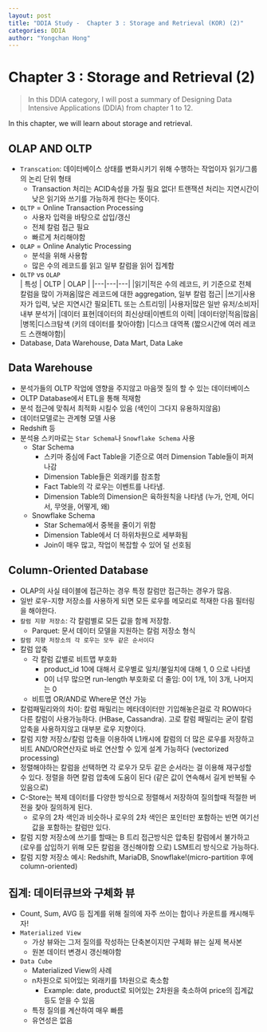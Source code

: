 ```yaml
---
layout: post
title: "DDIA Study -  Chapter 3 : Storage and Retrieval (KOR) (2)"
categories: DDIA
author: "Yongchan Hong"
---
```



# Chapter 3 : Storage and Retrieval (2)

> In this DDIA category, I will post a summary of Designing Data Intensive Applications (DDIA) from chapter 1 to 12.

In this chapter, we will learn about storage and retrieval.

## OLAP AND OLTP
- `Transcation`: 데이터베이스 상태를 변화시키기 위해 수행하는 작업이자 읽기/그룹의 논리 단위 형태
    - Transaction 처리는 ACID속성을 가질 필요 없다! 트랜잭션 처리는 지연시간이 낮은 읽기와 쓰기를 가능하게 한다는 뜻이다.
- `OLTP` = Online Transaction Processing
    - 사용자 입력을 바탕으로 삽입/갱신
    - 전체 칼럼 접근 필요
    - 빠르게 처리해야함
- `OLAP` = Online Analytic Processing
    - 분석을 위해 사용함
    - 많은 수의 레코드를 읽고 일부 칼럼을 읽어 집계함
- `OLTP` vs `OLAP`  
    |   특성  |   OLTP   |    OLAP    |
    |---|---|---|
    |읽기|적은 수의 레코드, 키 기준으로 전체 칼럼을 많이 가져옴|많은 레코드에 대한 aggregation, 일부 칼럼 접근|
    |쓰기|사용자가 입력, 낮은 지연시간 필요|ETL 또는 스트리밍|
    |사용자|많은 일반 유저/소비자|내부 분석가|
    |데이터 표현|데이터의 최신상태|이벤트의 이력|
    |데이터양|적음|많음|
    |병목|디스크탐색 (키의 데이터를 찾아야함) |디스크 대역폭 (짧으시간에 여러 레코드 스캔해야함)|
- Database, Data Warehouse, Data Mart, Data Lake


## Data Warehouse
- 분석가들의 OLTP 작업에 영향을 주지않고 마음껏 질의 할 수 있는 데이터베이스
- OLTP Database에서 ETL을 통해 적재함
- 분석 접근에 맞춰서 최적화 시킬수 있음 (색인이 그다지 유용하지않음)
- 데이터모델로는 관계형 모델 사용
- Redshift 등
- 분석용 스키마로는 `Star Schema`나 `Snowflake Schema` 사용
    - Star Schema
        - 스키마 중심에 Fact Table을 기준으로 여러 Dimension Table들이 퍼져나감
        - Dimension Table들은 외래키를 참조함
        - Fact Table의 각 로우는 이벤트를 나타냄.
        - Dimension Table의 Dimension은 육하원칙을 나타냄 (누가, 언제, 어디서, 무엇을, 어떻게, 왜)
    - Snowflake Schema
        - Star Schema에서 중복을 줄이기 위함
        - Dimension Table에서 더 하위차원으로 세부화됨
        - Join이 매우 많고, 작업이 복잡할 수 있어 덜 선호됨

## Column-Oriented Database
- OLAP의 사실 테이블에 접근하는 경우 특정 칼럼만 접근하는 경우가 많음.
- 일반 로우-지향 저장소를 사용하게 되면 모든 로우를 메모리로 적재한 다음 필터링을 해야한다.
- `칼럼 지향 저장소`: 각 칼럼별로 모든 값을 함께 저장함.
    - Parquet: 문서 데이터 모델을 지원하는 칼럼 저장소 형식
- `칼럼 지향 저장소의 각 로우는 모두 같은 순서이다`
- 칼럼 압축
    - 각 칼럼 값별로 비트맵 부호화
        - product_id 10에 대해서 로우별로 일치/불일치에 대해 1, 0 으로 나타냄
        - 0이 너무 많으면 run-length 부호화로 더 줄임: 0이 1개, 1이 3개, 나머지는 0
    - 비트맵 OR/AND로 Where문 연산 가능
- 칼럼패밀리와의 차이: 칼럼 패밀리는 메타데이터만 기입해놓은걸로 각 ROW마다 다른 칼럼이 사용가능하다. (HBase, Cassandra). 고로 칼럼 패밀리는 굳이 칼럼 압축을 사용하지않고 대부분 로우 지향이다.
- 칼럼 지향 저장소/칼럼 압축을 이용하여 L1캐시에 칼럼의 더 많은 로우를 저장하고 비트 AND/OR연산자로 바로 연산할 수 있게 설계 가능하다 (vectorized processing)
- 정렬해야하는 칼럼을 선택하면 각 로우가 모두 같은 순서라는 걸 이용해 재구성할 수 있다. 정렬을 하면 칼럼 압축에 도움이 된다 (같은 값이 연속해서 길게 반복될 수 있음으로)
- C-Store는 복제 데이터를 다양한 방식으로 정렬해서 저장하여 질의할때 적절한 버전을 찾아 질의하게 된다.
    - 로우의 2차 색인과 비슷하나 로우의 2차 색인은 포인터만 포함하는 반면 여기선 값을 포함하는 칼럼만 있다.
- 칼럼 지향 저장소에 쓰기를 할때는 B 트리 접근방식은 압축된 칼럼에서 불가하고 (로우를 삽입하기 위해 모든 칼럼을 갱신해야함 으로) LSM트리 방식으로 가능하다.
- 칼럼 지향 저장소 예시: Redshift, MariaDB, Snowflake!(micro-partition 후에 column-oriented)

## 집계: 데이터큐브와 구체화 뷰
- Count, Sum, AVG 등 집계를 위해 질의에 자주 쓰이는 합이나 카운트를 캐시해두자!
- `Materialized View`
    - 가상 뷰와는 그저 질의를 작성하는 단축본이지만 구체화 뷰는 실제 복사본
    - 원본 데이터 변경시 갱신해야함
- `Data Cube`
    - Materialized View의 사례
    - n차원으로 되어있는 외래키를 1차원으로 축소함
        - Example: date, product로 되어있는 2차원을 축소하여 price의 집계값 등도 얻을 수 있음
    - 특정 질의를 계산하여 매우 빠름
    - 유연성은 없음
